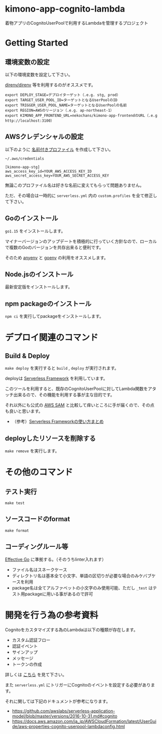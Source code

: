 # kimono-app-cognito-lambda
着物アプリのCognitoUserPoolで利用するLambdaを管理するプロジェクト

# Getting Started

## 環境変数の設定

以下の環境変数を設定して下さい。

[direnv/direnv](https://github.com/direnv/direnv) 等を利用するのがオススメです。

```
export DEPLOY_STAGE=デプロイターゲット（.e.g. stg, prod）
export TARGET_USER_POOL_ID=ターゲットとなるUserPoolのID
export TRIGGER_USER_POOL_NAME=ターゲットとなるUserPoolの名前
export REGION=AWSのリージョン（.e.g. ap-northeast-1）
export KIMONO_APP_FRONTEND_URL=nekochans/kimono-app-frontendのURL（.e.g http://localhost:3100）
```

## AWSクレデンシャルの設定

以下のように [名前付きプロファイル](https://docs.aws.amazon.com/ja_jp/cli/latest/userguide/cli-configure-profiles.html) を作成して下さい。

`~/.aws/credentials`

```
[kimono-app-stg]
aws_access_key_id=YOUR_AWS_ACCESS_KEY_ID
aws_secret_access_key=YOUR_AWS_SECRET_ACCESS_KEY
```

無論このプロファイル名は好きな名前に変えてもらって問題ありません。

ただ、その場合は一時的に `serverless.yml` 内の `custom.profiles` を全て修正して下さい。

## Goのインストール

`go1.15` をインストールします。

マイナーバージョンのアップデートを積極的に行っていく方針なので、ローカルで複数のGoのバージョンを共存出来ると便利です。

そのため [anyenv](https://github.com/anyenv/anyenv) と [goenv](https://github.com/syndbg/goenv) の利用をオススメします。

## Node.jsのインストール

最新安定版をインストールします。

## npm packageのインストール

`npm ci` を実行してpackageをインストールします。

# デプロイ関連のコマンド

## Build & Deploy

`make deploy` を実行すると `build` , `deploy` が実行されます。

deployは [Serverless Framework](https://www.serverless.com/) を利用しています。

このツールを利用すると、既存のCognitoUserPoolに対してLambda関数をアタッチ出来るので、その機能を利用する事が主な目的です。

それ以外にも公式の [AWS SAM](https://docs.aws.amazon.com/ja_jp/serverless-application-model/latest/developerguide/serverless-sam-reference.html) と比較して痒いところに手が届くので、その点も良いと思います。

- （参考）[Serverless Frameworkの使い方まとめ](https://qiita.com/horike37/items/b295a91908fcfd4033a2)

## deployしたリソースを削除する

`make remove` を実行します。

# その他のコマンド

## テスト実行

`make test`

## ソースコードのformat

`make format`

## コーディングルール等

[Effective Go](https://golang.org/doc/effective_go.html) に準拠する。（そのうちlinter入れます）

- ファイル名はスネークケース
- ディレクトリ名は基本全て小文字、単語の区切りが必要な場合のみケバブケースを利用
- package名は全てアルファベットの小文字のみ使用可能、ただし `_test` はテスト用packageに用いる事があるので許可

# 開発を行う為の参考資料

Cognitoをカスタマイズする為のLambdaは以下の種類が存在します。

- カスタム認証フロー
- 認証イベント
- サインアップ
- メッセージ
- トークンの作成

詳しくは [こちら](https://docs.aws.amazon.com/ja_jp/cognito/latest/developerguide/cognito-user-identity-pools-working-with-aws-lambda-triggers.html) を見て下さい。

また `serverless.yml` にトリガーにCognitoのイベントを設定する必要があります。

それに関しては下記のドキュメントが参考になります。

- https://github.com/awslabs/serverless-application-model/blob/master/versions/2016-10-31.md#cognito
- https://docs.aws.amazon.com/ja_jp/AWSCloudFormation/latest/UserGuide/aws-properties-cognito-userpool-lambdaconfig.html
